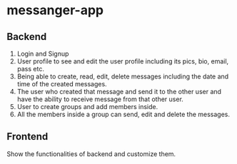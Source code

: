 # messanger-app

## Backend

1. Login and Signup
2. User profile to see and edit the user profile including its pics, bio, email, pass etc.
3. Being able to create, read, edit, delete messages including the date and time of the created messages.
4. The user who created that message and send it to the other user and have the ability to receive message from that other user.
5. User to create groups and add members inside.
6. All the members inside a group can send, edit and delete the messages.

## Frontend

Show the functionalities of backend and customize them.
